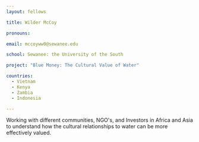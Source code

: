 ```yaml
---
layout: fellows

title: Wilder McCoy

pronouns: 

email: mccoyww0@sewanee.edu

school: Sewanee: the University of the South

project: "Blue Money: The Cultural Value of Water"

countries:
  - Vietnam
  - Kenya
  - Zambia
  - Indonesia

---
```


Working with different communities, NGO's, and Investors in Africa and Asia to understand how the cultural relationships to water can be more effectively valued.
